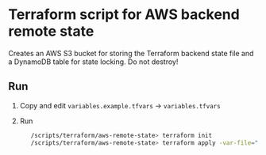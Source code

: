 # Terraform script for AWS backend remote state

Creates an AWS S3 bucket for storing the Terraform backend state file and a DynamoDB table for state locking.
Do not destroy!

## Run

1. Copy and edit `variables.example.tfvars` -> `variables.tfvars`

2. Run
   ```bash
      /scripts/terraform/aws-remote-state> terraform init
      /scripts/terraform/aws-remote-state> terraform apply -var-file="variables.tfvars"
   ```
